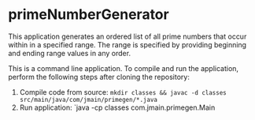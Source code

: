 # primeNumberGenerator

This application generates an ordered list of all prime numbers that occur within in a specified range. The range is specified by providing beginning and ending range values in any order.

This is a command line application. To compile and run the application, perform the following steps after cloning the repository:
1. Compile code from source: `mkdir classes && javac -d classes src/main/java/com/jmain/primegen/*.java`
2. Run application: `java -cp classes com.jmain.primegen.Main <rangeLimit1> <rangeLimit2>
 
